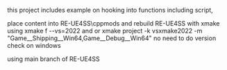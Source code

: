 this project includes example on hooking into functions including script, 

place content into RE-UE4SS\cppmods  and rebuild RE-UE4SS with xmake using xmake f --vs=2022 and or xmake project -k vsxmake2022 -m "Game__Shipping__Win64,Game__Debug__Win64"  no need to do version check on windows

using main branch of RE-UE4SS
